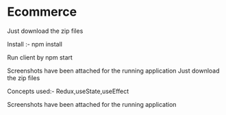 # Ecommerce

Just download the  zip files

Install :- npm install 

Run client by npm start


Screenshots have been attached for the running application Just download the  zip files


Concepts used:-
Redux,useState,useEffect

Screenshots have been attached for the running application
